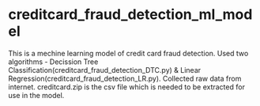 # creditcard_fraud_detection_ml_model

This is a mechine learning model of credit card fraud detection.
Used two algorithms - Decission Tree Classification(creditcard_fraud_detection_DTC.py) & Linear Regression(creditcard_fraud_detection_LR.py).
Collected raw data from internet.
creditcard.zip is the csv file which is needed to be extracted for use in the model.
